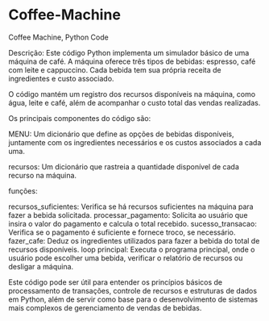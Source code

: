 # Coffee-Machine
Coffee Machine, Python Code

Descrição:
Este código Python implementa um simulador básico de uma máquina de café. A máquina oferece três tipos de bebidas: espresso, café com leite e cappuccino. Cada bebida tem sua própria receita de ingredientes e custo associado.

O código mantém um registro dos recursos disponíveis na máquina, como água, leite e café, além de acompanhar o custo total das vendas realizadas.

Os principais componentes do código são:

MENU: Um dicionário que define as opções de bebidas disponíveis, juntamente com os ingredientes necessários e os custos associados a cada uma.

recursos: Um dicionário que rastreia a quantidade disponível de cada recurso na máquina.

funções:

recursos_suficientes: Verifica se há recursos suficientes na máquina para fazer a bebida solicitada.
processar_pagamento: Solicita ao usuário que insira o valor do pagamento e calcula o total recebido.
sucesso_transacao: Verifica se o pagamento é suficiente e fornece troco, se necessário.
fazer_cafe: Deduz os ingredientes utilizados para fazer a bebida do total de recursos disponíveis.
loop principal: Executa o programa principal, onde o usuário pode escolher uma bebida, verificar o relatório de recursos ou desligar a máquina.

Este código pode ser útil para entender os princípios básicos de processamento de transações, controle de recursos e estruturas de dados em Python, além de servir como base para o desenvolvimento de sistemas mais complexos de gerenciamento de vendas de bebidas.

